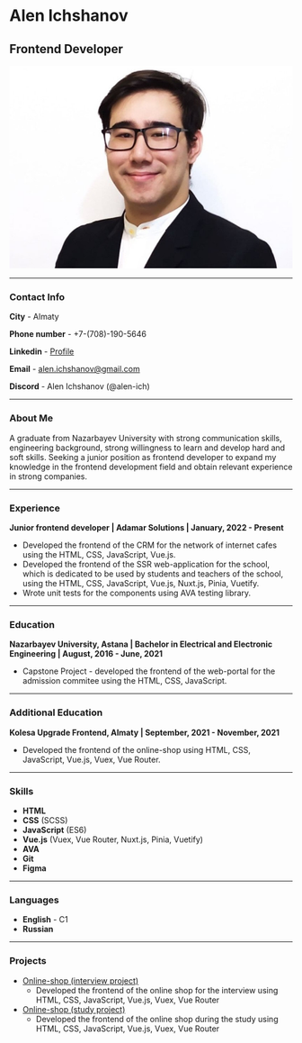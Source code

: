 # Alen Ichshanov

## Frontend Developer
![photo](photo.jpg "My photo")

---

### Contact Info

**City** - Almaty


**Phone number** - +7-(708)-190-5646


**Linkedin** - [Profile](https://www.linkedin.com/in/alen-ichshanov/)


**Email** - alen.ichshanov@gmail.com


**Discord** - Alen Ichshanov (@alen-ich)

---

### About Me
A graduate from Nazarbayev University with strong communication skills, engineering background, strong willingness to learn and develop hard and soft skills. Seeking a junior position as frontend developer to expand my knowledge in the frontend development field and obtain relevant experience in strong companies.

---
### Experience
**Junior frontend developer | Adamar Solutions | January, 2022 - Present**
* Developed the frontend of the CRM  for the network of internet cafes using the HTML, CSS, JavaScript, Vue.js. 
* Developed the frontend of the SSR web-application for the school, which is dedicated to be used by students and teachers of the school, using the HTML, CSS, JavaScript, Vue.js, Nuxt.js, Pinia, Vuetify.
* Wrote unit tests for the components using AVA testing library.

---
### Education
**Nazarbayev University, Astana | Bachelor in Electrical and Electronic Engineering | August, 2016 - June, 2021**
* Capstone Project - developed the frontend of the web-portal for the admission commitee using the HTML, CSS, JavaScript.


---
### Additional Education
**Kolesa Upgrade Frontend, Almaty | September, 2021 - November, 2021**
* Developed the frontend of the online-shop using HTML, CSS, JavaScript, Vue.js, Vuex, Vue Router.

---
### Skills 
* **HTML**
* **CSS** (SCSS)
* **JavaScript** (ES6)
* **Vue.js** (Vuex, Vue Router, Nuxt.js, Pinia, Vuetify)
* **AVA**
* **Git**
* **Figma**


---
### Languages
* **English** - C1
* **Russian**


---
### Projects
* [Online-shop (interview project)](https://github.com/Alen-Ichshanov/Test-Work-Market)
    + Developed the frontend of the online shop for the interview using HTML, CSS, JavaScript, Vue.js, Vuex, Vue Router
* [Online-shop (study project)](https://github.com/Alen-Ichshanov/Kolesa-Upgrade-FE-2021-Vue)
    + Developed the frontend of the online shop during the study using HTML, CSS, JavaScript, Vue.js, Vuex, Vue Router 